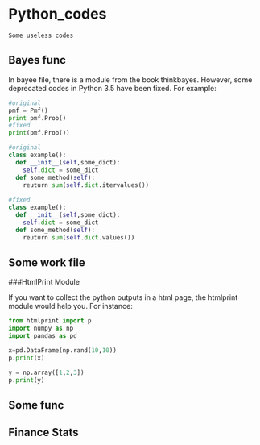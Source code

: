 # Python_codes
`Some useless codes`

## Bayes func

In bayee file, there is a module from the book thinkbayes. However, some deprecated codes in Python 3.5 have been fixed.
For example:
```python
#original
pmf = Pmf()
print pmf.Prob()
#fixed
print(pmf.Prob())

#original
class example():
  def __init__(self,some_dict):
    self.dict = some_dict
  def some_method(self):
    reuturn sum(self.dict.itervalues())
    
#fixed
class example():
  def __init__(self,some_dict):
    self.dict = some_dict
  def some_method(self):
    reuturn sum(self.dict.values())

```

## Some work file

###HtmlPrint Module

If you want to collect the python outputs in a html page, the htmlprint module would help you.
For instance:

```python
from htmlprint import p
import numpy as np
import pandas as pd

x=pd.DataFrame(np.rand(10,10))
p.print(x)

y = np.array([1,2,3])
p.print(y)

```


## Some func




## Finance Stats



